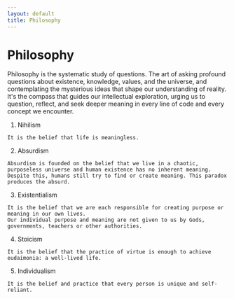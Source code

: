 ```yaml
---
layout: default
title: Philosophy
---
```


# Philosophy
Philosophy is the systematic study of questions. The art of asking profound questions about existence, knowledge, values, and the universe, and contemplating the mysterious ideas that shape our understanding of reality. It's the compass that guides our intellectual exploration, urging us to question, reflect, and seek deeper meaning in every line of code and every concept we encounter.

1. Nihilism
```
It is the belief that life is meaningless.
```

2. Absurdism
```
Absurdism is founded on the belief that we live in a chaotic, purposeless universe and human existence has no inherent meaning.
Despite this, humans still try to find or create meaning. This paradox produces the absurd.
```

3. Existentialism
```
It is the belief that we are each responsible for creating purpose or meaning in our own lives.
Our individual purpose and meaning are not given to us by Gods, governments, teachers or other authorities.
```

4. Stoicism
```
It is the belief that the practice of virtue is enough to achieve eudaimonia: a well-lived life.
```

5. Individualism
```
It is the belief and practice that every person is unique and self-reliant. 
```
